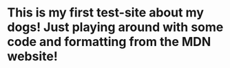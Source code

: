 # This is my first test-site about my dogs! Just playing around with some code and formatting from the MDN website!
